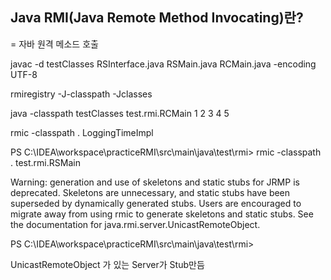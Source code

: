 ## Java RMI(Java Remote Method Invocating)란?

= 자바 원격 메소드 호출





javac -d testClasses RSInterface.java RSMain.java RCMain.java -encoding UTF-8

rmiregistry -J-classpath -Jclasses

java -classpath testClasses test.rmi.RCMain 1 2 3 4 5

rmic -classpath . LoggingTimeImpl



PS C:\IDEA\workspace\practiceRMI\src\main\java\test\rmi> rmic -classpath . test.rmi.RSMain


Warning: generation and use of skeletons and static stubs for JRMP
is deprecated. Skeletons are unnecessary, and static stubs have
been superseded by dynamically generated stubs. Users are
encouraged to migrate away from using rmic to generate skeletons and static
stubs. See the documentation for java.rmi.server.UnicastRemoteObject.


PS C:\IDEA\workspace\practiceRMI\src\main\java\test\rmi>



UnicastRemoteObject 가 있는 Server가 Stub만듬
